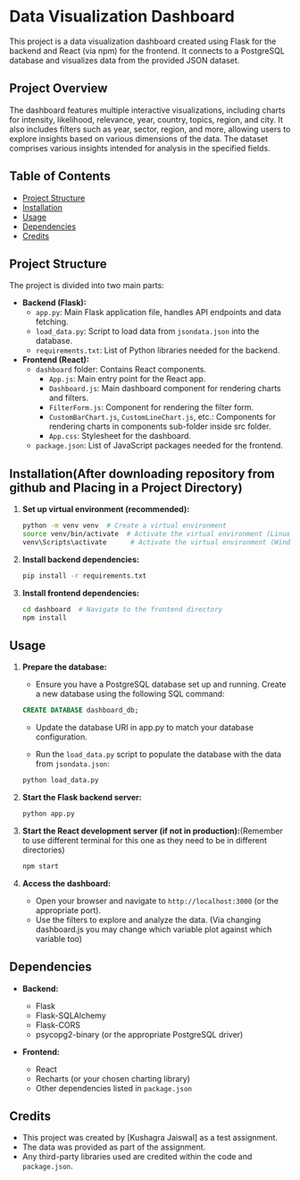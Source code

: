 # Data Visualization Dashboard

This project is a data visualization dashboard created using Flask for the backend and React (via npm) for the frontend. It connects to a PostgreSQL database and visualizes data from the provided JSON dataset.

## Project Overview

The dashboard features multiple interactive visualizations, including charts for intensity, likelihood, relevance, year, country, topics, region, and city. It also includes filters such as year, sector, region, and more, allowing users to explore insights based on various dimensions of the data. The dataset comprises various insights intended for analysis in the specified fields.

## Table of Contents

-   [Project Structure](#project-structure)
-   [Installation](#installation)
-   [Usage](#usage)
-   [Dependencies](#dependencies)
-   [Credits](#credits)

## Project Structure

The project is divided into two main parts:

-   **Backend (Flask):**
    -   `app.py`: Main Flask application file, handles API endpoints and data fetching.
    -   `load_data.py`: Script to load data from `jsondata.json` into the database.
    -   `requirements.txt`: List of Python libraries needed for the backend.
-   **Frontend (React):**
    -   `dashboard` folder: Contains React components.
        -   `App.js`: Main entry point for the React app.
        -   `Dashboard.js`: Main dashboard component for rendering charts and filters.
        -   `FilterForm.js`: Component for rendering the filter form.
        -   `CustomBarChart.js`, `CustomLineChart.js`, etc.: Components for rendering charts in components sub-folder inside src folder.
        -   `App.css`: Stylesheet for the dashboard.
    -   `package.json`: List of JavaScript packages needed for the frontend.

## Installation(After downloading repository from github and Placing in a Project Directory)

1.  **Set up virtual environment (recommended):**
    ```bash
    python -m venv venv  # Create a virtual environment
    source venv/bin/activate  # Activate the virtual environment (Linux/macOS)
    venv\Scripts\activate      # Activate the virtual environment (Windows)
    ```
2.  **Install backend dependencies:**
    ```bash
    pip install -r requirements.txt
    ```

3.  **Install frontend dependencies:**
    ```bash
    cd dashboard  # Navigate to the frontend directory
    npm install
    ```
## Usage

1.  **Prepare the database:**
    -   Ensure you have a PostgreSQL database set up and running. Create a new database using the following SQL command:
    
    ```sql 
    CREATE DATABASE dashboard_db;
    ```
    
    -   Update the database URI in app.py to match your database configuration.
    
    -   Run the `load_data.py` script to populate the database with the data from `jsondata.json`:
    
    ```bash
    python load_data.py
    ```

2.  **Start the Flask backend server:**
    
    ```bash
    python app.py
    ```

3.  **Start the React development server (if not in production):**(Remember to use different terminal for this one as they need to be in different directories)
    
    ```bash
    npm start
    ```

4.  **Access the dashboard:**
    -   Open your browser and navigate to `http://localhost:3000` (or the appropriate port).
    -   Use the filters to explore and analyze the data. (Via changing dashboard.js you may change which variable plot against which variable too)

## Dependencies

-   **Backend:**
    -   Flask
    -   Flask-SQLAlchemy
    -   Flask-CORS
    -   psycopg2-binary  (or the appropriate PostgreSQL driver)

-   **Frontend:**
    -   React
    -   Recharts (or your chosen charting library)
    -   Other dependencies listed in `package.json`

## Credits

-   This project was created by [Kushagra Jaiswal] as a test assignment.
-   The data was provided as part of the assignment.
-   Any third-party libraries used are credited within the code and `package.json`.

